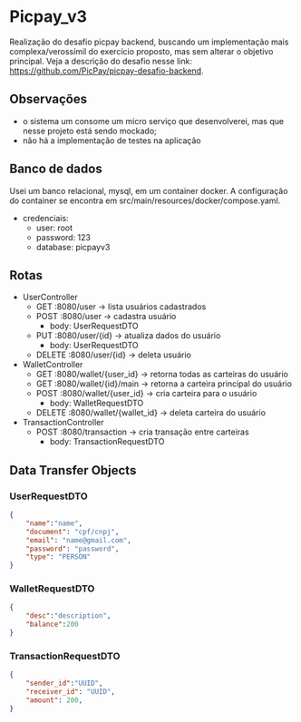 # Picpay_v3

Realização do desafio picpay backend, buscando um implementação mais complexa/verossímil do exercício proposto, mas sem alterar o objetivo principal. Veja a descrição do desafio nesse link: https://github.com/PicPay/picpay-desafio-backend.

## Observações
- o sistema um consome um micro serviço que desenvolverei, mas que nesse projeto está sendo mockado;
- não há a implementação de testes na aplicação

## Banco de dados
Usei um banco relacional, mysql, em um container docker. A configuração do container se encontra em src/main/resources/docker/compose.yaml.

- credenciais:
	- user: root
	- password: 123
    - database: picpayv3

## Rotas
- UserController
	- GET :8080/user -> lista usuários cadastrados 
	- POST :8080/user -> cadastra usuário
		- body: UserRequestDTO
	- PUT :8080/user/{id} -> atualiza dados do usuário
		- body: UserRequestDTO
	- DELETE :8080/user/{id} -> deleta usuário
- WalletController
	- GET :8080/wallet/{user_id} -> retorna todas as carteiras do usuário
	- GET :8080/wallet/{id}/main -> retorna a carteira principal do usuário
	- POST :8080/wallet/{user_id} -> cria carteira para o usuário
		- body: WalletRequestDTO
	- DELETE :8080/wallet/{wallet_id} -> deleta carteira do usuário
- TransactionController
	- POST :8080/transaction -> cria transação entre carteiras
		- body: TransactionRequestDTO


## Data Transfer Objects
### UserRequestDTO
```json
{
	"name":"name",
	"document": "cpf/cnpj",
	"email": "name@gmail.com",
	"password": "password",
	"type": "PERSON"
}
```
### WalletRequestDTO
```json
{
	"desc":"description",
	"balance":200
}
```
### TransactionRequestDTO
```json
{
	"sender_id":"UUID",
	"receiver_id": "UUID",
	"amount": 200,
}
